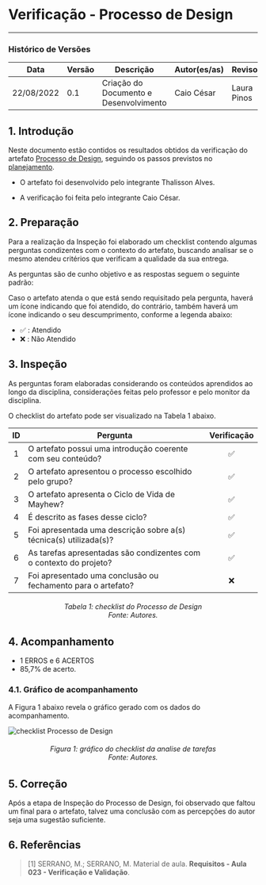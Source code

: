# Verificação - Processo de Design
***

### Histórico de Versões

**Data** | **Versão** | **Descrição** | **Autor(es/as)** | **Revisor** |
--- | --- | --- | --- | --- |
22/08/2022 | 0.1 | Criação do Documento e Desenvolvimento | Caio César | Laura Pinos 

## 1. Introdução

Neste documento estão contidos os resultados obtidos da verificação do artefato [Processo de Design](../planejamento/processo-de-design.md), seguindo os passos previstos no [planejamento](planejamento-geral.md).

* O artefato foi desenvolvido pelo integrante Thalisson Alves.

* A verificação foi feita pelo integrante Caio César.


## 2. Preparação

Para a realização da Inspeção foi elaborado um checklist contendo algumas perguntas condizentes com o contexto do artefato, buscando analisar se o mesmo atendeu critérios que verificam a qualidade da sua entrega.

As perguntas são de cunho objetivo e as respostas seguem o seguinte padrão:

Caso o artefato atenda o que está sendo requisitado pela pergunta, haverá um ícone indicando que foi atendido, do contrário, também haverá um ícone indicando o seu descumprimento, conforme a legenda abaixo:

- ✅ : Atendido
- ❌ : Não Atendido

## 3. Inspeção

As perguntas foram elaboradas considerando os conteúdos aprendidos ao longo da disciplina, considerações feitas pelo professor e pelo monitor da disciplina.

O checklist do artefato pode ser visualizado na Tabela 1 abaixo.

|ID|Pergunta| Verificação |
|:---:|-------------|:--------:|
| 1 | O artefato possui uma introdução coerente com seu conteúdo? |✅ |
| 2 | O artefato apresentou o processo escolhido pelo grupo? | ✅ |
| 3 | O artefato apresenta o Ciclo de Vida de Mayhew? | ✅ |
| 4 | É descrito as fases desse ciclo? | ✅ |
| 5 | Foi apresentada uma descrição sobre a(s) técnica(s) utilizada(s)?| ✅ |
| 6 | As tarefas apresentadas são condizentes com o contexto do projeto?| ✅ |
| 7 | Foi apresentado uma conclusão ou fechamento para o artefato? | ❌ |

<h6 align = "center">Tabela 1: checklist do Processo de Design <br>Fonte: Autores. </h6>

## 4. Acompanhamento

- 1 ERROS e 6 ACERTOS
- 85,7% de acerto.

### 4.1. Gráfico de acompanhamento

A Figura 1 abaixo revela o gráfico gerado com os dados do acompanhamento.

![checklist Processo de Design](https://github.com/Interacao-Humano-Computador/2022.1-Faculdade-de-Arquitetura-e-Urbanismo/blob/verif-caio/docs/assets/Captura%20de%20tela%202022-08-22%20224349.png?raw=true)

<h6 align = "center">Figura 1: gráfico do checklist da analise de tarefas <br>Fonte: Autores. </h6>

## 5. Correção

Após a etapa de Inspeção do Processo de Design, foi observado que faltou um final para o artefato, talvez uma conclusão com as percepções do autor seja uma sugestão suficiente.

## 6. Referências

> [1] SERRANO, M.; SERRANO, M. Material de aula. **Requisitos - Aula 023 - Verificação e Validação**.
